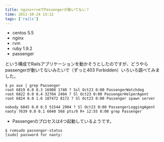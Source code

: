 ```yaml
---
title: nginx+rvmでPassengerが動いてない？
time: 2011-10-24 13:12
tags: ['rails']
---
```


- centos 5.5
- nginx
- rvm
- ruby 1.9.2
- passenger

という構成でRailsアプリケーションを動かそうとしたのですが、どうやらpassengerが動いてないみたいで（ずっと403 Forbidden）いろいろ調べてみました。

```
$ ps aux | grep Passenger
root 6819 0.0 0.3 16908 1740 ? Ssl Oct23 0:00 PassengerWatchdog
root 6822 0.0 0.4 32704 2404 ? Sl Oct23 0:00 PassengerHelperAgent
root 6824 0.0 1.6 107472 8172 ? Sl Oct23 0:00 Passenger spawn server

nobody 6845 0.0 0.5 51544 2904 ? Sl Oct23 0:00 PassengerLoggingAgent
naoty 7639 0.0 0.1 6040 568 pts/0 R+ 12:55 0:00 grep Passenger
```

- Passengerのプロセスは4つ起動しているようです。

```
$ rvmsudo passenger-status
[sudo] password for naoty:
```
